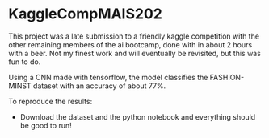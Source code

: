 # KaggleCompMAIS202

This project was a late submission to a friendly kaggle competition with the other remaining members of the ai bootcamp, done with in about 2 hours with a beer. Not my finest work and will eventually be revisited, but this was fun to do.

Using a CNN made with tensorflow, the model classifies the FASHION-MINST dataset with an accuracy of about 77%. 

To reproduce the results:
* Download the dataset and the python notebook and everything should be good to run!
